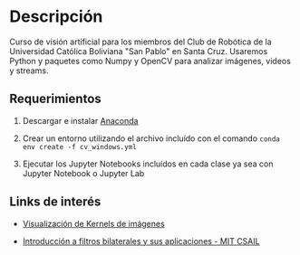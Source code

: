 # Descripción

Curso de visión artificial para los miembros del Club de Robótica de la Universidad Católica Boliviana "San Pablo" en Santa Cruz. Usaremos Python y paquetes como Numpy y OpenCV para analizar imágenes, videos y streams.

## Requerimientos

1. Descargar e instalar [Anaconda](https://www.anaconda.com/distribution/)

2. Crear un entorno utilizando el archivo incluído con el comando `conda env create -f cv_windows.yml`

3. Ejecutar los Jupyter Notebooks incluídos en cada clase ya sea con Jupyter Notebook o Jupyter Lab

## Links de interés

- [Visualización de Kernels de imágenes](http://setosa.io/ev/image-kernels/)

- [Introducción a filtros bilaterales y sus aplicaciones - MIT CSAIL](http://people.csail.mit.edu/sparis/bf_course/)
